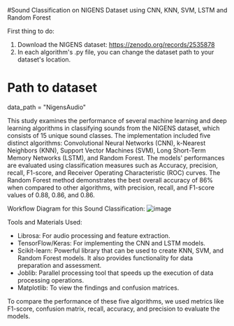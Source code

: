 #Sound Classification on NIGENS Dataset using CNN, KNN, SVM, LSTM and Random Forest

First thing to do:
1. Download the NIGENS dataset: https://zenodo.org/records/2535878
2. In each algorithm's .py file, you can change the dataset path to your dataset's location.
# Path to dataset
data_path = "NigensAudio"

This study examines the performance of several machine learning and deep learning algorithms in classifying sounds from the NIGENS dataset, which consists of 15 unique sound classes. The implementation included five distinct algorithms: Convolutional Neural Networks (CNN), k-Nearest Neighbors (KNN), Support Vector Machines (SVM), Long Short-Term Memory Networks (LSTM), and Random Forest. The models' performances are evaluated using classification measures such as Accuracy, precision, recall, F1-score, and Receiver Operating Characteristic (ROC) curves. The Random Forest method demonstrates the best overall accuracy of 86% when compared to other algorithms, with precision, recall, and F1-score values of 0.88, 0.86, and 0.86. 

Workflow Diagram for this Sound Classification: ![image](https://github.com/user-attachments/assets/a8bb6503-246e-4701-b34c-2e7409772aea)

Tools and Materials Used:
- Librosa: For audio processing and feature extraction.
- TensorFlow/Keras: For implementing the CNN and LSTM models.
- Scikit-learn: Powerful library that can be used to create KNN, SVM, and Random Forest models. It also provides functionality for data preparation and assessment.
- Joblib: Parallel processing tool that speeds up the execution of data processing operations.
- Matplotlib: To view the findings and confusion matrices.

To compare the performance of these five algorithms, we used metrics like F1-score, confusion matrix, recall, accuracy, and precision to evaluate the models.
